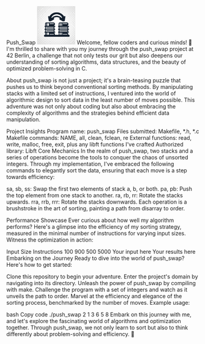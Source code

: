 Push_Swap
<img src="png/push_swap.png" alt="Push_Swap Logo" width="100" height="100">
Welcome, fellow coders and curious minds! 🌟 I'm thrilled to share with you my journey through the push_swap project at 42 Berlin, a challenge that not only tests our grit but also deepens our understanding of sorting algorithms, data structures, and the beauty of optimized problem-solving in C.

About
push_swap is not just a project; it's a brain-teasing puzzle that pushes us to think beyond conventional sorting methods. By manipulating stacks with a limited set of instructions, I ventured into the world of algorithmic design to sort data in the least number of moves possible. This adventure was not only about coding but also about embracing the complexity of algorithms and the strategies behind efficient data manipulation.

Project Insights
Program name: push_swap
Files submitted: Makefile, *.h, *.c
Makefile commands: NAME, all, clean, fclean, re
External functions: read, write, malloc, free, exit, plus any libft functions I've crafted
Authorized library: Libft
Core Mechanics
In the realm of push_swap, two stacks and a series of operations become the tools to conquer the chaos of unsorted integers. Through my implementation, I've embraced the following commands to elegantly sort the data, ensuring that each move is a step towards efficiency:

sa, sb, ss: Swap the first two elements of stack a, b, or both.
pa, pb: Push the top element from one stack to another.
ra, rb, rr: Rotate the stacks upwards.
rra, rrb, rrr: Rotate the stacks downwards.
Each operation is a brushstroke in the art of sorting, painting a path from disarray to order.

Performance Showcase
Ever curious about how well my algorithm performs? Here's a glimpse into the efficiency of my sorting strategy, measured in the minimal number of instructions for varying input sizes. Witness the optimization in action:

Input Size	Instructions
100	900
500	5000
Your input here	Your results here
Embarking on the Journey
Ready to dive into the world of push_swap? Here's how to get started:

Clone this repository to begin your adventure.
Enter the project's domain by navigating into its directory.
Unleash the power of push_swap by compiling with make.
Challenge the program with a set of integers and watch as it unveils the path to order.
Marvel at the efficiency and elegance of the sorting process, benchmarked by the number of moves.
Example usage:

bash
Copy code
./push_swap 2 1 3 6 5 8
Embark on this journey with me, and let's explore the fascinating world of algorithms and optimization together. Through push_swap, we not only learn to sort but also to think differently about problem-solving and efficiency. 🚀

